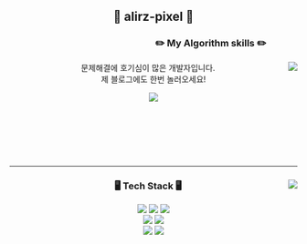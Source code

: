 <div align="center">

 ## 👋 alirz-pixel 👋

  
  <h3 align="right"> ✏️ My Algorithm skills ✏️ &nbsp&nbsp&nbsp&nbsp&nbsp&nbsp&nbsp&nbsp&nbsp&nbsp&nbsp&nbsp&nbsp </h3>

  <img align="right" src="http://mazassumnida.wtf/api/v2/generate_badge?boj=ansrl"/>
 
    
  
  문제해결에 호기심이 많은 개발자입니다. <br>
  제 블로그에도 한번 놀러오세요! <Br>
  
  <a href="https://velog.io/@alirz-pixel"><img src="https://img.shields.io/badge/Velog-20C997?style=flat-square&logo=Velog&logoColor=white"/></a>
  
  
</div>


<br><br><br><br><br>
<hr>

<div align="center">  
  <img align="right" src="https://github-readme-stats.vercel.app/api/top-langs/?username=alirz-pixel&theme=dracula&exclude_repo=Computer-Science-Engineering&layout=compact&langs_count=6"/>
 
  ### 🖥️ Tech Stack 🖥️ 

  <img src="https://img.shields.io/badge/C-a8b9cc?style=flat-square&logo=C&logoColor=white"/>
  <img src="https://img.shields.io/badge/C++-00599c?style=flat-square&logo=C%2B%2B&logoColor=white"/>
  <img src="https://img.shields.io/badge/Python-3766AB?style=flat-square&logo=Python&logoColor=white"/> <br>
  <img src="https://img.shields.io/badge/Selenium-43B02A?style=flat-square&logo=selenium&logoColor=white"/>
  <img src="https://img.shields.io/badge/FastApi-009688?style=flat-square&logo=FastApi&logoColor=white"><br>
  <img src="https://img.shields.io/badge/linux-FCC624?style=flat-square&logo=linux&logoColor=black">
  <img src="https://img.shields.io/badge/Bash-4eaa25?style=flat-square&logo=GNU-Bash&logoColor=white"/>
</div>

